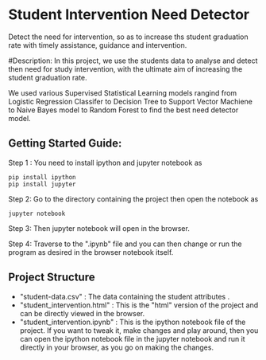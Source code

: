 # Student Intervention Need Detector
Detect the need for  intervention, so as to  increase ths student graduation rate with timely assistance, guidance and intervention.

#Description: 
In this project, we use the students data to analyse and detect then need for study intervention, with the ultimate aim of increasing  the student graduation rate.

We used various Supervised Statistical Learning models rangind from Logistic Regression Classifer to Decision Tree to Support Vector Machiene to Naive Bayes model to Random Forest to find the best need detector model.


## Getting Started Guide:
Step 1 : You need to install ipython and  jupyter notebook as
```
pip install ipython
pip install jupyter
```

Step 2: Go to the directory containing the project then open the notebook as
```
jupyter notebook
```

Step 3:  Then jupyter notebook will open in the browser. 

Step 4: Traverse to the ".ipynb" file and you can then change or run the program as desired in the browser notebook itself.

## Project Structure
- "student-data.csv" : The data  containing the student attributes . 
- "student_intervention.html" : This is the "html" version of the project and can be directly viewed in the browser.
- "student_intervention.ipynb" : This is the  ipython notebook file of the project. If you want to tweak it, make changes and play around, then you can open the ipython notebook file in the jupyter notebook and run it directly in your browser, as you go on making the changes.
